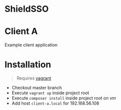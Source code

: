 # ShieldSSO

Client A
==============

Example client application


Installation
============

> Requires [vagrant](https://www.vagrantup.com/)

* Checkout master branch
* Execute `vagrant up` inside project root
* Execute `composer install` inside project root on vm
* Add host `client-a.local` for 192.168.56.108
